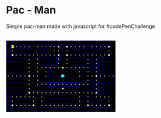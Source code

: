 # Pac - Man
Simple pac-man made with javascript for #codePenChallenge

<br><img width="300" src="pic1.png" alt="planning picture" />
